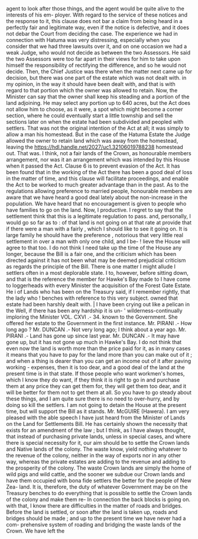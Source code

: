 agent to look after those things, and the agent would be quite alive to the interests of his em- ployer. With regard to the service of these notices and the response to it, this clause does not bar a claim from being heard in a perfectly fair and legitimate way, even if the notice is defective, and it does not debar the Court from deciding the case. The experience we had in connection with Hatuma was very distressing, especially when you consider that we had three lawsuits over it, and on one occasion we had a weak Judge, who would not decide as between the two Assessors. He said the two Assessors were too far apart in their views for him to take upon himself the responsibility of rectifying the difference, and so he would not decide. Then, the Chief Justice was there when the matter next came up for decision, but there was one part of the estate which was not dealt with. in my opinion, in the way it should have been dealt with, and that is with regard to that portion which the owner was allowed to retain. Now, the Minister can say that the owner shall keep his steading and a portion of the land adjoining. He may select any portion up to 640 acres, but the Act does not allow him to choose, as it were, a spot which might become a corner section, where he could eventually start a little township and sell the sections later on when the estate had been subdivided and peopled with settlers. That was not the original intention of the Act at all; it was simply to allow a man his homestead. But in the case of the Hatuma Estate the Judge allowed the owner to retain land which was away from the homestead, leaving the https://hdl.handle.net/2027/uc1.32106019788238 homestead out. That was. I think, not a fair lands of the Crown, as honourable members arrangement, nor was it an arrangement which was intended by this House when it passed the Act. Clause 6 is to prevent evasion of the Act. It has been found that in the working of the Act there has been a good deal of loss in the matter of time, and this clause will facilitate proceedings, and enable the Act to be worked to much greater advantage than in the past. As to the regulations allowing preference to married people, honourable members are aware that we have heard a good deal lately about the non-increase in the population. We have heard that no encouragement is given to people who have families to go on the land. Now, I productive. I regret to say that the settlement think that this is a legitimate regulation to pass. and, personally, I would go so far as to : of that land is not going on at that rate at provide that if there were a man with a fairly , which I should like to see it going on. It is large family he should have the preference , notorious that very little real settlement in over a man with only one child, and I be- ! lieve the House will agree to that too. I do not think I need take up the time of the House any longer, because the Bill is a fair one, and the criticism which has been directed against it has not been what may be deemed prejudicial criticism as regards the principle of the Bill. There is one matter I might allude I settlers often in a most deplorable state. I to, however, before sitting down, and that is the reference the member for Hawke's Bay made to I have come to loggerheads with every Minister the acquisition of the Forest Gate Estate. He i of Lands who has been on the Treasury said, if I remember rightly, that the lady who ! benches with reference to this very subject. owned that estate had been harshly dealt with. | I have been crying out like a pelican in the Well, if there has been any hardship it is un- ' wilderness-continually imploring the Minister VOL. CXVI .- 34. known to the Government. She offered her estate to the Government in the first instance. Mr. PIRANI .- How long ago ? Mr. DUNCAN .- Not very long ago; I think about a year ago. Mr. PIRANI .- Land has gone up since last year. Mr. DUNCAN .- It may have gone up, but it has not gone up much in Hawke's Bay. I do not think that even now the land is worth more than the price paid for it, as in many cases it means that you have to pay for the land more than you can make out of it ; and when a thing is dearer than you can get an income out of it after paving working - expenses, then it is too dear, and a good deal of the land at the present time is in that state. If those people who want workmen's homes, which I know they do want, if they think it is right to go in and purchase them at any price they can get them for, they will get them too dear, and it will be better for them not to get them at all. So you have to go steady about these things, and I am quite sure there is no need to over-hurry, and by doing so kill the settlers. I am not going to detain the House at the present time, but will support the Bill as it stands. Mr. McGUIRE (Hawera). I am very pleased with the able speech I have just heard from the Minister of Lands on the Land for Settlements Bill. He has certainly shown the necessity that exists for an amendment of the law ; but I think, as I have always thought, that instead of purchasing private lands, unless in special cases, and where there is special necessity for it, our aim should be to settle the Crown lands and Native lands of the colony. The waste know, yield nothing whatever to the revenue of the colony, neither in the way of exports nor in any other way, whereas the private estates are adding to the revenue and adding to the prosperity of the colony. The waste Crown lands are simply the home of wild pigs and wild cattle, and the sooner we subdue our Crown lands and have them occupied with bona fide settlers the better for the people of New Zea- land. It is, therefore, the duty of whatever Government may be on the Treasury benches to do everything that is possible to settle the Crown lands of the colony and make them re- In connection the back blocks is going on. with that, I know there are difficulties in the matter of roads and bridges. Before the land is settled, or soon after the land is taken up, roads and bridges should be made ; and up to the present time we have never had a com- prehensive system of roading and bridging the waste lands of the Crown. We have left the 